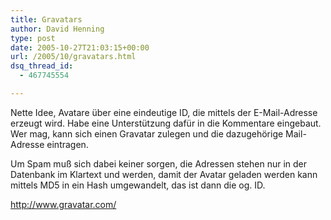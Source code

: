 ```yaml
---
title: Gravatars
author: David Henning
type: post
date: 2005-10-27T21:03:15+00:00
url: /2005/10/gravatars.html
dsq_thread_id:
  - 467745554

---
```

Nette Idee, Avatare über eine eindeutige ID, die mittels der E-Mail-Adresse erzeugt wird. Habe eine Unterstützung dafür in die Kommentare eingebaut. Wer mag, kann sich einen Gravatar zulegen und die dazugehörige Mail-Adresse eintragen.
  
Um Spam muß sich dabei keiner sorgen, die Adressen stehen nur in der Datenbank im Klartext und werden, damit der Avatar geladen werden kann mittels MD5 in ein Hash umgewandelt, das ist dann die og. ID.

<http://www.gravatar.com/>